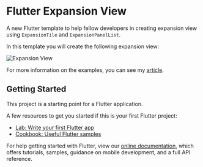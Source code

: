 # Flutter Expansion View

A new Flutter template to help fellow developers in creating expansion view using `ExpansionTile` and `ExpansionPanelList`.

In this template you will create the following expansion view:

![Expansion View](https://github.com/himanshusharma89/flutter_expansion_view/blob/master/Expansion%20View.gif)

For more information on the examples, you can see my [article](https://medium.com/flutter-community/flutter-expansion-collapse-view-fde9c51ac438).

## Getting Started

This project is a starting point for a Flutter application.

A few resources to get you started if this is your first Flutter project:

- [Lab: Write your first Flutter app](https://flutter.dev/docs/get-started/codelab)
- [Cookbook: Useful Flutter samples](https://flutter.dev/docs/cookbook)

For help getting started with Flutter, view our
[online documentation](https://flutter.dev/docs), which offers tutorials,
samples, guidance on mobile development, and a full API reference.

